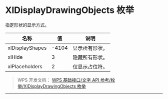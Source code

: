 # XlDisplayDrawingObjects 枚举

指定形状的显示方式。

| 名称            | 值    | 说明           |
|-----------------|-------|----------------|
| xlDisplayShapes | -4104 | 显示所有形状。 |
| xlHide          | 3     | 隐藏所有形状。 |
| xlPlaceholders  | 2     | 仅显示占位符。 |

> WPS 开发文档： [WPS 基础接口/文字 API 参考/枚举/XlDisplayDrawingObjects 枚举](https://qn.cache.wpscdn.cn/encs/doc/office_v19/topics/WPS%20%E5%9F%BA%E7%A1%80%E6%8E%A5%E5%8F%A3/%E6%96%87%E5%AD%97%20API%20%E5%8F%82%E8%80%83/%E6%9E%9A%E4%B8%BE/XlDisplayDrawingObjects%20%E6%9E%9A%E4%B8%BE.html)

------------------------------------------------------------------------
